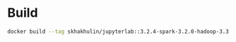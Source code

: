 # Build 
``` bash
docker build --tag skhakhulin/jupyterlab::3.2.4-spark-3.2.0-hadoop-3.3.1-java-11-scala-2.12-python-3.8-v10 .
```
